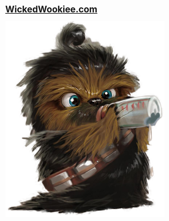# [WickedWookiee.com](https://wickedwookiee.com/)

![Wicked Wookiee Pic](https://github.com/nicksocha/wickedwookiee-com/blob/master/images/wicked-wookiee.png?raw=true)
